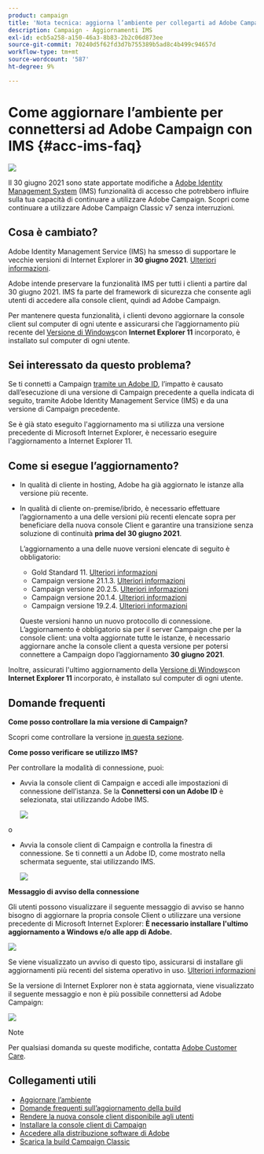 ```yaml
---
product: campaign
title: 'Nota tecnica: aggiorna l’ambiente per collegarti ad Adobe Campaign con IMS'
description: Campaign - Aggiornamenti IMS
exl-id: ecb5a258-a150-46a3-8b83-2b2c06d873ee
source-git-commit: 70240d5f62fd3d7b755389b5ad8c4b499c94657d
workflow-type: tm+mt
source-wordcount: '587'
ht-degree: 9%

---
```


# Come aggiornare l’ambiente per connettersi ad Adobe Campaign con IMS {#acc-ims-faq}

![](../../assets/v7-only.svg)

Il 30 giugno 2021 sono state apportate modifiche a [Adobe Identity Management System](https://helpx.adobe.com/enterprise/using/identity.html) (IMS) funzionalità di accesso che potrebbero influire sulla tua capacità di continuare a utilizzare Adobe Campaign. Scopri come continuare a utilizzare Adobe Campaign Classic v7 senza interruzioni.

## Cosa è cambiato?

Adobe Identity Management Service (IMS) ha smesso di supportare le vecchie versioni di Internet Explorer in **30 giugno 2021**. [Ulteriori informazioni](https://helpx.adobe.com/x-productkb/global/update-operating-system-and-browser.html).

Adobe intende preservare la funzionalità IMS per tutti i clienti a partire dal 30 giugno 2021. IMS fa parte del framework di sicurezza che consente agli utenti di accedere alla console client, quindi ad Adobe Campaign.

Per mantenere questa funzionalità, i clienti devono aggiornare la console client sul computer di ogni utente e assicurarsi che l’aggiornamento più recente del [Versione di Windows](../../rn/using/compatibility-matrix.md#ClientConsoleoperatingsystems)con **Internet Explorer 11** incorporato, è installato sul computer di ogni utente.

## Sei interessato da questo problema?

Se ti connetti a Campaign [tramite un Adobe ID](../../integrations/using/about-adobe-id.md), l’impatto è causato dall’esecuzione di una versione di Campaign precedente a quella indicata di seguito, tramite Adobe Identity Management Service (IMS) e da una versione di Campaign precedente.

Se è già stato eseguito l&#39;aggiornamento ma si utilizza una versione precedente di Microsoft Internet Explorer, è necessario eseguire l&#39;aggiornamento a Internet Explorer 11.

## Come si esegue l’aggiornamento?

* In qualità di cliente in hosting, Adobe ha già aggiornato le istanze alla versione più recente.

* In qualità di cliente on-premise/ibrido, è necessario effettuare l’aggiornamento a una delle versioni più recenti elencate sopra per beneficiare della nuova console Client e garantire una transizione senza soluzione di continuità **prima del 30 giugno 2021**.

   L’aggiornamento a una delle nuove versioni elencate di seguito è obbligatorio:

   * Gold Standard 11. [Ulteriori informazioni](../../rn/using/gold-standard.md)
   * Campaign versione 21.1.3. [Ulteriori informazioni](../../rn/using/latest-release.md)
   * Campaign versione 20.2.5. [Ulteriori informazioni](../../rn/using/release--2020.md#release-20-2-5-build-9188)
   * Campaign versione 20.1.4. [Ulteriori informazioni](../../rn/using/release--2020.md#release-20-1-4-build-9126)
   * Campaign versione 19.2.4. [Ulteriori informazioni](../../rn/using/release--2019.md#release-19-2-4-build-9082)

   Queste versioni hanno un nuovo protocollo di connessione. L’aggiornamento è obbligatorio sia per il server Campaign che per la console client: una volta aggiornate tutte le istanze, è necessario aggiornare anche la console client a questa versione per potersi connettere a Campaign dopo l’aggiornamento **30 giugno 2021**.

Inoltre, assicurati l&#39;ultimo aggiornamento della [Versione di Windows](../../rn/using/compatibility-matrix.md#ClientConsoleoperatingsystems)con **Internet Explorer 11** incorporato, è installato sul computer di ogni utente.

## Domande frequenti

**Come posso controllare la mia versione di Campaign?**

Scopri come controllare la versione [in questa sezione](../../platform/using/launching-adobe-campaign.md#getting-your-campaign-version).


**Come posso verificare se utilizzo IMS?**

Per controllare la modalità di connessione, puoi:

* Avvia la console client di Campaign e accedi alle impostazioni di connessione dell’istanza. Se la **Connettersi con un Adobe ID** è selezionata, stai utilizzando Adobe IMS.

   ![](../../integrations/using/assets/ims_1.png)

o

* Avvia la console client di Campaign e controlla la finestra di connessione. Se ti connetti a un Adobe ID, come mostrato nella schermata seguente, stai utilizzando IMS.

   ![](../../integrations/using/assets/adobeID.png)

**Messaggio di avviso della connessione**

Gli utenti possono visualizzare il seguente messaggio di avviso se hanno bisogno di aggiornare la propria console Client o utilizzare una versione precedente di Microsoft Internet Explorer: **È necessario installare l&#39;ultimo aggiornamento a Windows e/o alle app di Adobe.**

![](../../integrations/using/assets/do-not-localize/errorMsg.png)

Se viene visualizzato un avviso di questo tipo, assicurarsi di installare gli aggiornamenti più recenti del sistema operativo in uso. [Ulteriori informazioni](https://helpx.adobe.com/x-productkb/global/update-operating-system-and-browser.html)

Se la versione di Internet Explorer non è stata aggiornata, viene visualizzato il seguente messaggio e non è più possibile connettersi ad Adobe Campaign:

![](../../integrations/using/assets/do-not-localize/errorUpdateReq.png)

>[!NOTE]
>
>Per qualsiasi domanda su queste modifiche, contatta [Adobe Customer Care](https://helpx.adobe.com/it/enterprise/admin-guide.html/enterprise/using/support-for-experience-cloud.ug.html).

## Collegamenti utili

* [Aggiornare l’ambiente](../../production/using/build-upgrade.md)
* [Domande frequenti sull’aggiornamento della build](../../platform/using/faq-build-upgrade.md)
* [Rendere la nuova console client disponibile agli utenti](../../installation/using/client-console-availability-for-windows.md)
* [Installare la console client di Campaign](../../installation/using/installing-the-client-console.md)
* [Accedere alla distribuzione software di Adobe](https://experienceleague.adobe.com/docs/experience-cloud/software-distribution/home.html?lang=en)
* [Scarica la build Campaign Classic](https://experience.adobe.com/#/downloads/content/software-distribution/it/campaign.html)
